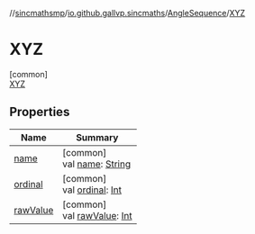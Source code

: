 //[sincmathsmp](../../../../index.md)/[io.github.gallvp.sincmaths](../../index.md)/[AngleSequence](../index.md)/[XYZ](index.md)

# XYZ

[common]\
[XYZ](index.md)

## Properties

| Name | Summary |
|---|---|
| [name](index.md#-372974862%2FProperties%2F1423245946) | [common]<br>val [name](index.md#-372974862%2FProperties%2F1423245946): [String](https://kotlinlang.org/api/latest/jvm/stdlib/kotlin/-string/index.html) |
| [ordinal](index.md#-739389684%2FProperties%2F1423245946) | [common]<br>val [ordinal](index.md#-739389684%2FProperties%2F1423245946): [Int](https://kotlinlang.org/api/latest/jvm/stdlib/kotlin/-int/index.html) |
| [rawValue](../raw-value.md) | [common]<br>val [rawValue](../raw-value.md): [Int](https://kotlinlang.org/api/latest/jvm/stdlib/kotlin/-int/index.html) |

